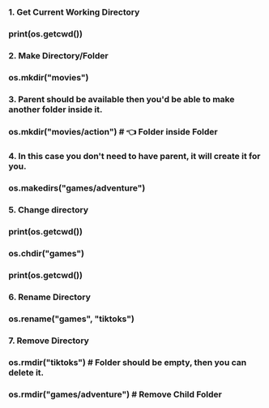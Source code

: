 ### 1. Get Current Working Directory
### print(os.getcwd())
### 
### 2. Make Directory/Folder
### os.mkdir("movies")
### 
### 3. Parent should be available then you'd be able to make another folder inside it.
### os.mkdir("movies/action")  # 👈 Folder inside Folder
### 
### 4. In this case you don't need to have parent, it will create it for you.
### os.makedirs("games/adventure")
### 
### 5. Change directory
### print(os.getcwd())
### os.chdir("games")
### print(os.getcwd())
### 
### 6. Rename Directory
### os.rename("games", "tiktoks")
### 
### 7. Remove Directory
### os.rmdir("tiktoks")  # Folder should be empty, then you can delete it.
### os.rmdir("games/adventure")  # Remove Child Folder